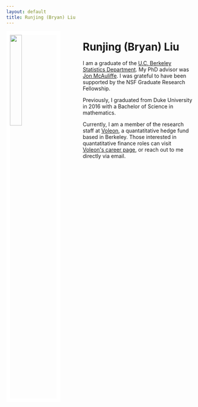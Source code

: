 ```yaml
---
layout: default
title: Runjing (Bryan) Liu
---
```

<img src="images/my_photo2.png" style="width:25%; 
border:10px solid white; margin-right: 60px" align="left">

# Runjing (Bryan) Liu

I am a graduate of the [U.C. Berkeley Statistics Department](https://statistics.berkeley.edu/). My PhD advisor was [Jon McAuliffe](https://statistics.berkeley.edu/people/jon-mcauliffe-0). I was grateful to have been supported by the NSF Graduate Research Fellowship. 

Previously, I graduated from Duke University in 2016 with a Bachelor of Science in mathematics. 

Currently, I am a member of the research staff at [Voleon](https://voleon.com/), a quantatitative hedge fund based in Berkeley. 
Those interested in quantatitative finance roles can visit [Voleon's career page](https://voleon.com/jobs/), 
or reach out to me directly via email.
